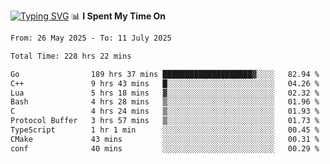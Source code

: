 <a href="https://git.io/typing-svg"><img src="https://readme-typing-svg.demolab.com?font=Fira+Code&weight=700&size=35&pause=2000&center=true&random=false&width=1000&height=250&lines=%F0%9D%98%9B%F0%9D%98%A9%F0%9D%98%A6+%F0%9D%98%AD%F0%9D%98%AA%F0%9D%98%A7%F0%9D%98%A6+%F0%9D%98%B0%F0%9D%98%A7+%F0%9D%98%B5%F0%9D%98%A9%F0%9D%98%AA%F0%9D%98%B4+%F0%9D%98%B8%F0%9D%98%B0%F0%9D%98%B3%F0%9D%98%AD%F0%9D%98%A5+%F0%9D%98%AA%F0%9D%98%B4+%F0%9D%98%B0%F0%9D%98%AF%F0%9D%98%AD%F0%9D%98%BA+%F0%9D%98%B5%F0%9D%98%A9%F0%9D%98%A6+%F0%9D%98%A6%F0%9D%98%AF%F0%9D%98%AB%F0%9D%98%B0%F0%9D%98%BA%F0%9D%98%AE%F0%9D%98%A6%F0%9D%98%AF%F0%9D%98%B5+%F0%9D%98%B0%F0%9D%98%A7+%F0%9D%98%A5%F0%9D%98%A6%F0%9D%98%A4%F0%9D%98%A6%F0%9D%98%B1%F0%9D%98%B5%F0%9D%98%AA%F0%9D%98%B0%F0%9D%98%AF" alt="Typing SVG" /></a>
📊 **I Spent My Time On** 

<!--START_SECTION:waka-->

```txt
From: 26 May 2025 - To: 11 July 2025

Total Time: 228 hrs 22 mins

Go                189 hrs 37 mins ████████████████████▓░░░░   82.94 %
C++               9 hrs 43 mins   █░░░░░░░░░░░░░░░░░░░░░░░░   04.26 %
Lua               5 hrs 18 mins   ▓░░░░░░░░░░░░░░░░░░░░░░░░   02.32 %
Bash              4 hrs 28 mins   ▒░░░░░░░░░░░░░░░░░░░░░░░░   01.96 %
C                 4 hrs 24 mins   ▒░░░░░░░░░░░░░░░░░░░░░░░░   01.93 %
Protocol Buffer   3 hrs 57 mins   ▒░░░░░░░░░░░░░░░░░░░░░░░░   01.73 %
TypeScript        1 hr 1 min      ░░░░░░░░░░░░░░░░░░░░░░░░░   00.45 %
CMake             43 mins         ░░░░░░░░░░░░░░░░░░░░░░░░░   00.31 %
conf              40 mins         ░░░░░░░░░░░░░░░░░░░░░░░░░   00.29 %
```

<!--END_SECTION:waka-->
